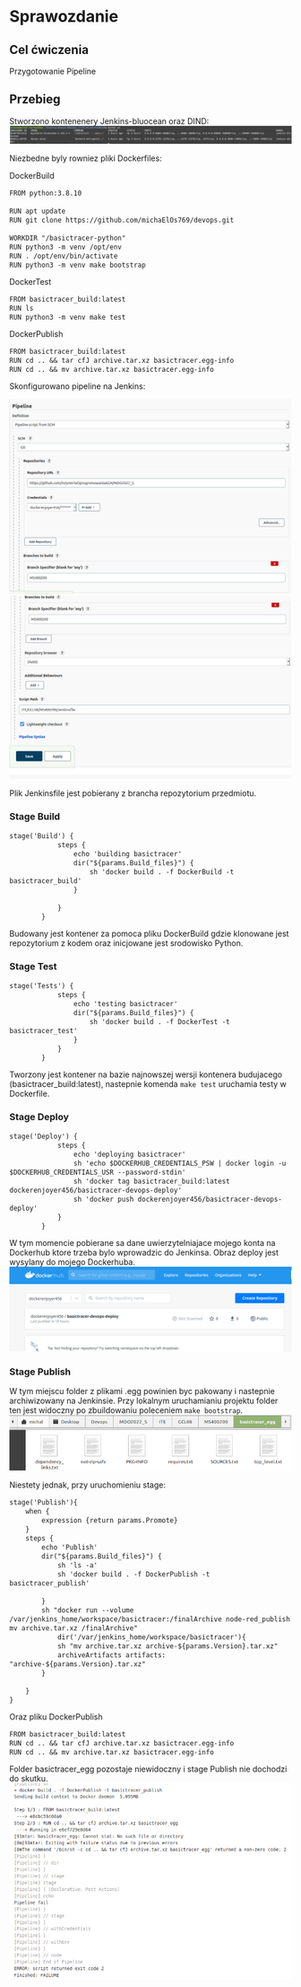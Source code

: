 # Sprawozdanie 


## Cel ćwiczenia
Przygotowanie Pipeline

## Przebieg
Stworzono kontenenery Jenkins-bluocean oraz DIND:
![1](pipeline/1.PNG)

Niezbedne byly rowniez pliki Dockerfiles:

DockerBuild
```
FROM python:3.8.10

RUN apt update
RUN git clone https://github.com/michaElOs769/devops.git

WORKDIR "/basictracer-python"
RUN python3 -m venv /opt/env
RUN . /opt/env/bin/activate
RUN python3 -m venv make bootstrap
```

DockerTest
```
FROM basictracer_build:latest
RUN ls
RUN python3 -m venv make test
```

DockerPublish
```
FROM basictracer_build:latest
RUN cd .. && tar cfJ archive.tar.xz basictracer.egg-info
RUN cd .. && mv archive.tar.xz basictracer.egg-info
```

Skonfigurowano pipeline na Jenkins:

![2](pipeline/2.PNG)
![3](pipeline/3.PNG)

Plik Jenkinsfile jest pobierany z brancha repozytorium przedmiotu.


### Stage Build
```
stage('Build') {
            steps {
                echo 'building basictracer'
				dir("${params.Build_files}") {
                    sh 'docker build . -f DockerBuild -t basictracer_build'
				}
                
            }
        }
```
Budowany jest kontener za pomoca pliku DockerBuild gdzie klonowane jest repozytorium z kodem oraz inicjowane jest srodowisko Python.

### Stage Test
```
stage('Tests') {
            steps {
                echo 'testing basictracer'
				dir("${params.Build_files}") {
                    sh 'docker build . -f DockerTest -t basictracer_test'
				}
            }
        }
```
Tworzony jest kontener na bazie najnowszej wersji kontenera budujacego (basictracer_build:latest), nastepnie komenda ```make test``` uruchamia testy w Dockerfile.

### Stage Deploy
```
stage('Deploy') {
            steps {
                echo 'deploying basictracer'
                sh 'echo $DOCKERHUB_CREDENTIALS_PSW | docker login -u $DOCKERHUB_CREDENTIALS_USR --password-stdin'
                sh 'docker tag basictracer_build:latest dockerenjoyer456/basictracer-devops-deploy'
                sh 'docker push dockerenjoyer456/basictracer-devops-deploy'
            }
        }
```
W tym momencie pobierane sa dane uwierzytelniajace mojego konta na Dockerhub ktore trzeba bylo wprowadzic do Jenkinsa. Obraz deploy jest wysylany do mojego Dockerhuba.
![10](pipeline/10.PNG)

### Stage Publish
W tym miejscu folder z plikami .egg powinien byc pakowany i nastepnie archiwizowany na Jenkinsie. Przy lokalnym uruchamianiu projektu folder ten jest widoczny po zbuildowaniu poleceniem ```make bootstrap```.
![4](pipeline/4.PNG)

Niestety jednak, przy uruchomieniu stage:
```
stage('Publish'){
    when {
        expression {return params.Promote}
    }
    steps {
        echo 'Publish'
        dir("${params.Build_files}") {
            sh 'ls -a'
            sh 'docker build . -f DockerPublish -t basictracer_publish'
            
        }
        sh "docker run --volume /var/jenkins_home/workspace/basictracer:/finalArchive node-red_publish mv archive.tar.xz /finalArchive"
            dir('/var/jenkins_home/workspace/basictracer'){
            sh "mv archive.tar.xz archive-${params.Version}.tar.xz"
            archiveArtifacts artifacts: "archive-${params.Version}.tar.xz"
        }
        
    }
}
```

Oraz pliku DockerPublish
```
FROM basictracer_build:latest
RUN cd .. && tar cfJ archive.tar.xz basictracer.egg-info
RUN cd .. && mv archive.tar.xz basictracer.egg-info
```

Folder basictracer_egg pozostaje niewidoczny i stage Publish nie dochodzi do skutku.
![11](pipeline/11.PNG)

